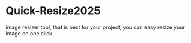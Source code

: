 # Quick-Resize2025
 image resizer tool, that is best for your project, you can easy resize your image on one click
